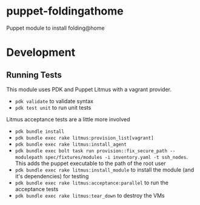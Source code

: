 # puppet-foldingathome
Puppet module to install folding@home


# Development

## Running Tests

This module uses PDK and Puppet Litmus with a vagrant provider. 

- `pdk validate` to validate syntax
- `pdk test unit` to run unit tests

Litmus acceptance tests are a little more involved

- `pdk bundle install`
- `pdk bundle exec rake litmus:provision_list[vagrant]`
- `pdk bundle exec rake litmus:install_agent`
- `pdk bundle exec bolt task run provision::fix_secure_path --modulepath spec/fixtures/modules -i inventory.yaml -t ssh_nodes`. This adds the puppet executable to the path of the root user
- `pdk bundle exec rake litmus:install_module` to install the module (and it's dependencies) for testing
- `pdk bundle exec rake litmus:acceptance:parallel` to run the acceptance tests
- `pdk bundle exec rake litmus:tear_down` to destroy the VMs
